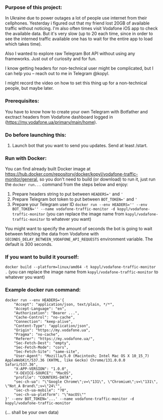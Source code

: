 ### Purpose of this project:

In Ukraine due to power outages a lot of people use internet from their cellphones.
Yesterday i figured out that my friend lost 20GB of available traffic without noticing.
I'm also often times visit Vodafone iOS app to check the available data. But it's very slow (up to 20 each time, since in order to see the interned traffic available one has to wait for the entire app to load which takes time).

Also I wanted to explore raw Telegram Bot API without using any frameworks. Just out of curiosity and for fun.

I know getting headers for non-technical user might be complicated, but I can help you – reach out to me in Telegram @kopyl.

I might record the video on how to set this thing up for a non-technical people, but maybe later.

### Prerequisites:

You have to know how to create your own Telegram with Botfather and exctract headers from Vodafone dashboard logged in (https://my.vodafone.ua/primary/main/home).

### Do before launching this:

1. Launch bot that you want to send you updates. Send at least /start.

### Run with Docker:

You can find already built Docker image at https://hub.docker.com/repository/docker/kopyl/vodafone-traffic-monitor/general, so you don't need to build (or download) to run it, just run the `docker run...` command from the steps below and enjoy:

1. Prepare headers string to put between `HEADERS='` and `'`
2. Prepare Telegram bot token to put between `BOT_TOKEN='` and `'`
3. Prepare your Telegram user ID
   `docker run --env HEADERS='' --env BOT_TOKEN='' --name vodafone-traffic-monitor -d kopyl/vodafone-traffic-monitor`
   (you can replace the image name from `kopyl/vodafone-traffic-monitor` to whatever you want)

You might want to specify the amount of seconds the bot is going to wait between fetching the data from Vodafone with `SECONDS_DELAY_BETWEEN_VODAFONE_API_REQUESTS` environment variable. The default is 300 seconds.

### If you want to build it yourself:

`docker build --platform=linux/amd64 -t kopyl/vodafone-traffic-monitor .`
(you can replace the image name from `kopyl/vodafone-traffic-monitor` to whatever you want)

### Example docker run command:

```
docker run --env HEADERS='{
    "Accept": "application/json, text/plain, */*",
    "Accept-Language": "en",
    "Authorization": "Bearer ...",
    "Cache-Control": "no-cache",
    "Connection": "keep-alive",
    "Content-Type": "application/json",
    "Origin": "https://my.vodafone.ua",
    "Pragma": "no-cache",
    "Referer": "https://my.vodafone.ua/",
    "Sec-Fetch-Dest": "empty",
    "Sec-Fetch-Mode": "cors",
    "Sec-Fetch-Site": "same-site",
    "User-Agent": "Mozilla/5.0 (Macintosh; Intel Mac OS X 10_15_7) AppleWebKit/537.36 (KHTML, like Gecko) Chrome/131.0.0.0 Safari/537.36",
    "X-APP-VERSION": "1.0.0",
    "X-DEVICE-SOURCE": "MacOS",
    "profile": "COUNTERS-DATA",
    "sec-ch-ua": "\"Google Chrome\";v=\"131\", \"Chromium\";v=\"131\", \"Not_A Brand\";v=\"24\"",
    "sec-ch-ua-mobile": "?0",
    "sec-ch-ua-platform": "\"macOS\""
}' --env BOT_TOKEN='...' --name vodafone-traffic-monitor -d kopyl/vodafone-traffic-monitor
```

(... shall be your own data)
